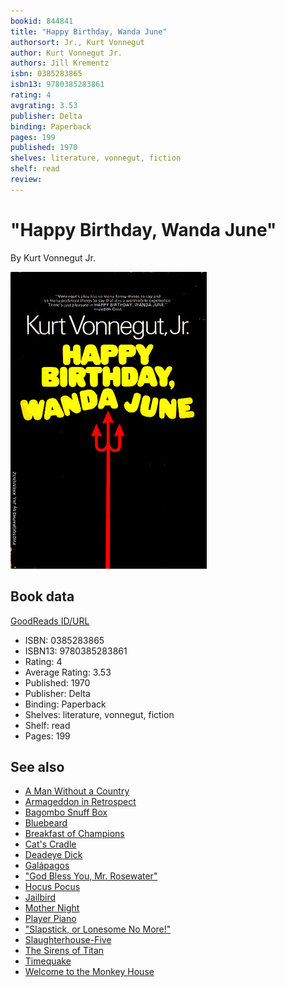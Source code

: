 ```yaml
---
bookid: 844841
title: "Happy Birthday, Wanda June"
authorsort: Jr., Kurt Vonnegut
author: Kurt Vonnegut Jr.
authors: Jill Krementz
isbn: 0385283865
isbn13: 9780385283861
rating: 4
avgrating: 3.53
publisher: Delta
binding: Paperback
pages: 199
published: 1970
shelves: literature, vonnegut, fiction
shelf: read
review: 
---
```


# "Happy Birthday, Wanda June"

By Kurt Vonnegut Jr.

![](../../assets/bookcovers/1229969522l/844841.jpg)

## Book data

[GoodReads ID/URL](https://www.goodreads.com/book/show/844841)

- ISBN: 0385283865
- ISBN13: 9780385283861
- Rating: 4
- Average Rating: 3.53
- Published: 1970
- Publisher: Delta
- Binding: Paperback
- Shelves: literature, vonnegut, fiction
- Shelf: read
- Pages: 199


## See also

- [A Man Without a Country](A_Man_Without_a_Country.md)
- [Armageddon in Retrospect](Armageddon_in_Retrospect-_And_Other_New_and_Unpublished_Writings_on_War_and_Peace.md)
- [Bagombo Snuff Box](Bagombo_Snuff_Box.md)
- [Bluebeard](Bluebeard.md)
- [Breakfast of Champions](Breakfast_of_Champions.md)
- [Cat's Cradle](Cats_Cradle.md)
- [Deadeye Dick](Deadeye_Dick.md)
- [Galápagos](Galápagos.md)
- ["God Bless You, Mr. Rosewater"](God_Bless_You__Mr_Rosewater.md)
- [Hocus Pocus](Hocus_Pocus.md)
- [Jailbird](Jailbird.md)
- [Mother Night](Mother_Night.md)
- [Player Piano](Player_Piano.md)
- ["Slapstick, or Lonesome No More!"](Slapstick__or_Lonesome_No_More!.md)
- [Slaughterhouse-Five](Slaughterhouse-Five.md)
- [The Sirens of Titan](The_Sirens_of_Titan.md)
- [Timequake](Timequake.md)
- [Welcome to the Monkey House](Welcome_to_the_Monkey_House.md)
